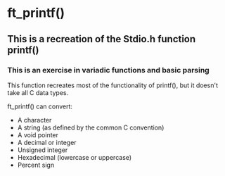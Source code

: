 # ft_printf()
## This is a recreation of the Stdio.h function printf()
### This is an exercise in variadic functions and basic parsing

This function recreates most of the functionality of printf(), but it doesn't take all C data types. 

ft_printf() can convert:
 * A character
 * A string (as defined by the common C convention)
 * A void pointer
 * A decimal or integer
 * Unsigned integer
 * Hexadecimal (lowercase or uppercase)
 * Percent sign 
